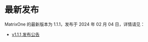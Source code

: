 # **最新发布**

MatrixOne 的最新版本为 1.1.1，发布于 2024 年 02 月 04 日，详情请见：  

* [v1.1.1 发布公告](../Release-Notes/v1.1.1.md)
